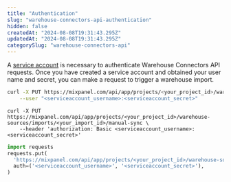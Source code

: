 ```yaml
---
title: "Authentication"
slug: "warehouse-connectors-api-authentication"
hidden: false
createdAt: "2024-08-08T19:31:43.295Z"
updatedAt: "2024-08-08T19:31:43.295Z"
categorySlug: "warehouse-connectors-api"
---
```


A [service account](https://developer.mixpanel.com/reference/service-accounts) is necessary to authenticate Warehouse Connectors API requests. Once you have created a service account and obtained your user name and secret, you can make a request to trigger a warehouse import.

```bash cURL Basic Auth
curl -X PUT https://mixpanel.com/api/app/projects/<your_project_id>/warehouse-sources/imports/<your_import_id>/manual-sync \
	--user "<serviceaccount_username>:<serviceaccount_secret>"
```

```shell cURL Header
curl -X PUT https://mixpanel.com/api/app/projects/<your_project_id>/warehouse-sources/imports/<your_import_id>/manual-sync \
	--header 'authorization: Basic <serviceaccount_username>:<serviceaccount_secret>'
```

```python Python Requests
import requests
requests.put(
  'https://mixpanel.com/api/app/projects/<your_project_id>/warehouse-sources/imports/',
  auth=('<serviceaccount_username>', '<serviceaccount_secret>'),
)
```
